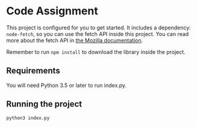 # Code Assignment

This project is configured for you to get started.
It includes a dependency: `node-fetch`, so you can use the fetch API inside this project.
You can read more about the fetch API in [the Mozilla documentation](https://developer.mozilla.org/en-US/docs/Web/API/Fetch_API).

Remember to run `npm install` to download the library inside the project.

## Requirements

You will need Python 3.5 or later to run index.py.

## Running the project

```bash
python3 index.py
```
